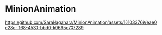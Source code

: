 # MinionAnimation


https://github.com/SaraNagahara/MinionAnimation/assets/161033769/eae0e28c-f168-4530-bbd0-b0695c737289

